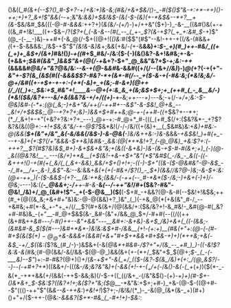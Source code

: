 ()&((*_#(&+(--$?()_#-$+?-*+/_+&:+)&-&;(#&/+&+$&/()-_-#($()$"&-+:+*-++)()-++;+)+?_&+!$"&&(-_-+;&"&:_&&)+$&!&$-(&(-$-(&)(+-*&$&--*+?__+(&-_$&/&#_$&(((-@-#_-&&&:_++?+)(_&(&/-(+/_)-)+/++&"($+)-)_-&-__((&#()&(+-+((&_#+!&!___((+-$&$-/$?(_$?+(_(-&-&--(#(_--_(_+-_$?(&-+$?(_+_+:&#_$_-+)$"(@_-(-__-)&)-++#+(-&_@(/-$+((@+!(_()&:_#($$"(#$"--&!-++-+((/&-(#&&_+(_(+-$-&&&&:_/&$-+$"$"_(&!&-&)&_+;&*&*(+&/_-(_+-&__&&)+:_$-_+)(#_)++-#&/_((+(_+)+_&$+/(&+)_#&!()_)-+((_#+$_#&/-/&:($-(-)(&()&?-&+!&#&;+-&-(+&&+;_$&#(&&"_)&&$"&+(@(/-+_&+?-$+"_@_&&"&?+$-*+;&:-++*(&&&&#_@&/+"&?_@&/&:_--&-+(@_-&_&#_&-&&#((+/(/--(&+/_/&)_)-)_@(_+?(-+(+"-_&"+-$?(&_(&$(#(*(-&&&$$?-#&?-*+(&*-#(/--_+($-&-+(*-#&:&;(*&!&;&/-@+/&#((+-+$+-+-+:-(+*(-&)+_+(&;-#-&+)(@++(/_/((_)+:_$&:+$_#&"+!____&--@+(+:&_&_+(&;&$+$+;+_(++#_(_-_&__&/-)(*&!($&/&?+---&/+&(&&?&-+/+/((+)_-+-__&;+*+---+)---*&;-+(/-*+/+;&:-$-@&)&#-(-*+:(@(_&;-)+&+"&/++(/-++#+--&$"-&-$&!_@+&_--_&!+/+$&$&;_@--+?+?+;&)-)&&+$+#+*+*&;_@_-_+_-(++#-((*+$&?+--*+;(*_/_&+!+-+"(+&?+?&:+?+_---)_@+-+:-#_@+*_#-(((_(+#_$(/+:($&?&*-_+?$?&?&(&((@+:_-+!+$&;&"&/-+-@$?_$&*&!(/-/-/&/((+(&)+__(_$&#&)&:+_&)+#&:-@(*&&(__$+(&"+/&"_&(-&/&&(/&$-)-&-@&(__-)&/&*++&:-)&-_&&&-*+&_$&!_)+#(+_---+-&)+(+:$?(/+"&_&&-$++&)&#&-_&&:(@(*+*&!+?_(-@_@&)_+&:$?+:(-+++?__$?(#$?&)&$_#+)-&+$&+&"&;+(&_((-&_+&)-)&-(&_-+$-#-#(&+;+)_(-)(@-_&((@&?&!__-_---(&/+)+*&__(+$(_&!-+&-+$+"&"(*$"&#_$(_-/&_-_&((-((-&+++!()-+(#(+(_&/(_(_&+-&&)_&&/+$+_()+!+;-((_-)-$+"((&-($-@&#&"-@-_&$_--/_#+__/+-_&-)_&$"-*&:--&:&&+*&(+(+(-#&+_/$?()_-_$+)(&&/_/&?_@-)&;-&-$+:&:(@+-++_)(-($-&&$-(+?-__(&:+*&;(&&/-(-++(--_#-*&*($-/&;-)+&+(-)+)_/-@&;-*---)&:(*(__-_@&&+;-/__++-#-&-*__&_(--/-++"&!_/_#+_($&?-#&"-@&!_/&)+/_@_(&#+!$"-_+(-$-@&__)($(__(-$+#_-+&&?(@-&-#(--$&!+!&$&;++(#_+(@((&_&;+&+#+"&)&:-@-@(&&)+?_)&"_(_)(-+&_@(*(+&(&"_#-/_--+&#&;+#(*-&_+-*+_+/(/__$?(#+&(&+/(@(&&/+:($&/&?+!-&_#&!-_&#(@-#(_&?+#-#&)&_-(+"__-#_@+$&$(&-_&#-(&"+/&&_@_$+/-#+#(--((/((++(&+#&++*&#---/-#()++--&"+&&"--_-__&#+:-_&+&)-&+$_/&)+&+(_((-(&&;-(&#&#-&_$($(#---)&#+*&*-)&!&:&$+#-/&&__(*+!_-(*+:+)__(#&(+"+:(@-*(-(#-#+$(&($($+)-@_@+$&*-&&&+*(&&#(+&_+"_#+$+*&&+#+$&-+)+)(*++&;+&(-&$_-+/_$((&:(_$?&_(#_/-)-)&$&+(-&(_@&*+#&#-/$?+"+/(&_--_+#_)_)-((-&!$?&:&-&(_#&;(#-@(&&/-&(/&&-$(@-@_)&&(&+(+-(*+/_$&"+$_$(@+;_$-_(_-(-___&)--$"_)+:-#-#&?(@+)()+/(*&*-+_$+"-&(_+/_(($-(&?_-_$(&_/&)+(+:_/(@_&$?_/_--)--(-+#+?+*_)((&&+/-(((&-_/&;&?&"_&_)+(-&&(+!-+-$(_+/+$(_-/&_()-&(_-*(_+*(+_)_)($(*-_-&(*_-+*+&&(+/(&&(-++$-&&;&)(/-$-+((_((/&+_-(/&"&$()-(+)_-+)+)(#-$+-()&*&+_$-$&:$?((&?+!+;&($?+"&;($_@__-*&"&:+$+;+#-)_+&-(@-$-((@+#--$"((()-++"$"(&_&--&-++&:_)_+&!+!_)$?+;-/&!&/(*_)-_-&(@_(&*(&-_+)(#+)()+"+/($-++-(@&:-_&&&?($+*-#&_(_-#+!+)-$&:_:
